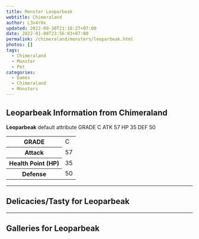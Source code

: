 ```yaml
---
title: Monster Leoparbeak
webtitle: Chimeraland
author: L3n4r0x
updated: 2022-09-30T21:18:27+07:00
date: 2022-01-08T23:56:03+07:00
permalink: /chimeraland/monsters/leoparbeak.html
photos: []
tags:
  - Chimeraland
  - Monster
  - Pet
categories:
  - Games
  - Chimeraland
  - Monsters
---
```


<section id="bootstrap-wrapper"><link rel="stylesheet" href="https://rawcdn.githack.com/dimaslanjaka/Web-Manajemen/0c3b5aa1813bd4abcd2c11bf3e37928b15c28664/css/bootstrap-5-3-0-alpha3-wrapper.css"/><h2 id="attribute">Leoparbeak Information from Chimeraland</h2><p><b>Leoparbeak</b> default attribute GRADE C ATK 57 HP 35 DEF 50<table><tr><th>GRADE</th><td>C</td></tr><tr><th>Attack</th><td>57</td></tr><tr><th>Health Point (HP)</th><td>35</td></tr><tr><th>Defense</th><td>50</td></tr></table></p><hr/><h2 id="delicacies">Delicacies/Tasty for Leoparbeak</h2><div class="text-white bg-dark"></div><hr/><div id="gallery"><h2>Galleries for Leoparbeak</h2><div class="row"></div></div></section>
